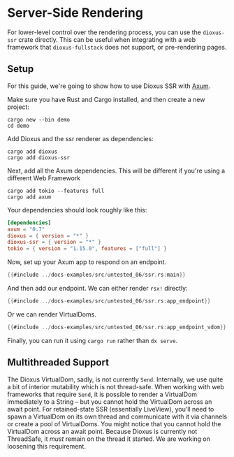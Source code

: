 # Server-Side Rendering

For lower-level control over the rendering process, you can use the `dioxus-ssr` crate directly. This can be useful when integrating with a web framework that `dioxus-fullstack` does not support, or pre-rendering pages.

## Setup

For this guide, we're going to show how to use Dioxus SSR with [Axum](https://docs.rs/axum/latest/axum/).

Make sure you have Rust and Cargo installed, and then create a new project:

```shell
cargo new --bin demo
cd demo
```

Add Dioxus and the ssr renderer as dependencies:

```shell
cargo add dioxus
cargo add dioxus-ssr
```

Next, add all the Axum dependencies. This will be different if you're using a different Web Framework

```
cargo add tokio --features full
cargo add axum
```

Your dependencies should look roughly like this:

```toml
[dependencies]
axum = "0.7"
dioxus = { version = "*" }
dioxus-ssr = { version = "*" }
tokio = { version = "1.15.0", features = ["full"] }
```

Now, set up your Axum app to respond on an endpoint.

```rust
{{#include ../docs-examples/src/untested_06/ssr.rs:main}}
```

And then add our endpoint. We can either render `rsx!` directly:

```rust
{{#include ../docs-examples/src/untested_06/ssr.rs:app_endpoint}}
```

Or we can render VirtualDoms.

```rust
{{#include ../docs-examples/src/untested_06/ssr.rs:app_endpoint_vdom}}
```

Finally, you can run it using `cargo run` rather than `dx serve`.

## Multithreaded Support

The Dioxus VirtualDom, sadly, is not currently `Send`. Internally, we use quite a bit of interior mutability which is not thread-safe.
When working with web frameworks that require `Send`, it is possible to render a VirtualDom immediately to a String – but you cannot hold the VirtualDom across an await point. For retained-state SSR (essentially LiveView), you'll need to spawn a VirtualDom on its own thread and communicate with it via channels or create a pool of VirtualDoms.
You might notice that you cannot hold the VirtualDom across an await point. Because Dioxus is currently not ThreadSafe, it _must_ remain on the thread it started. We are working on loosening this requirement.
